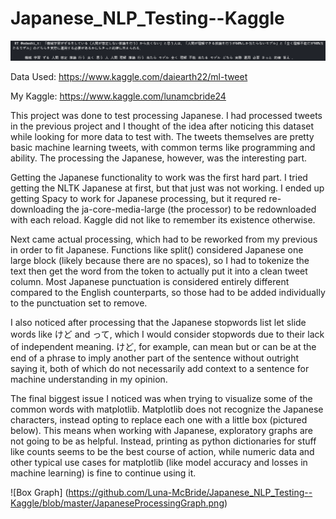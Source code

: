 # Japanese_NLP_Testing--Kaggle

![Japanese Data](https://github.com/Luna-McBride/Japanese_NLP_Testing--Kaggle/blob/master/JapaneseProcessing.png)

Data Used: https://www.kaggle.com/daiearth22/ml-tweet

My Kaggle: https://www.kaggle.com/lunamcbride24

This project was done to test processing Japanese. I had processed tweets in the previous project and I thought of the idea after noticing this dataset while looking for more data to test with. The tweets themselves are pretty basic machine learning tweets, with common terms like programming and ability. The processing the Japanese, however, was the interesting part.

Getting the Japanese functionality to work was the first hard part. I tried getting the NLTK Japanese at first, but that just was not working. I ended up getting Spacy to work for Japanese processing, but it requred re-downloading the ja-core-media-large (the processor) to be redownloaded with each reload. Kaggle did not like to remember its existence otherwise.

Next came actual processing, which had to be reworked from my previous in order to fit Japanese. Functions like split() considered Japanese one large block (likely because there are no spaces), so I had to tokenize the text then get the word from the token to actually put it into a clean tweet column. Most Japanese punctuation is considered entirely different compared to the English counterparts, so those had to be added individually to the punctuation set to remove. 

I also noticed after processing that the Japanese stopwords list let slide words like けど and って, which I would consider stopwords due to their lack of independent meaning. けど, for example, can mean but or can be at the end of a phrase to imply another part of the sentence without outright saying it, both of which do not necessarily add context to a sentence for machine understanding in my opinion.

The final biggest issue I noticed was when trying to visualize some of the common words with matplotlib. Matplotlib does not recognize the Japanese characters, instead opting to replace each one with a little box (pictured below). This means when working with Japanese, exploratory graphs are not going to be as helpful. Instead, printing as python dictionaries for stuff like counts seems to be the best course of action, while numeric data and other typical use cases for matplotlib (like model accuracy and losses in machine learning) is fine to continue using it.

![Box Graph] (https://github.com/Luna-McBride/Japanese_NLP_Testing--Kaggle/blob/master/JapaneseProcessingGraph.png)
